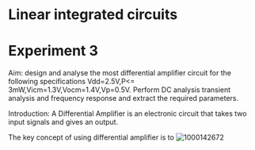 # Linear integrated circuits 
# Experiment 3

Aim: design and analyse the most differential amplifier circuit for the following specifications Vdd=2.5V,P<= 3mW,Vicm=1.3V,Vocm=1.4V,Vp=0.5V. Perform DC analysis transient analysis and frequency response and extract the required parameters.

Introduction:
A Differential Amplifier is an electronic circuit that takes two input signals and gives an output.

The key concept of using differential amplifier is to 
![1000142672](https://github.com/user-attachments/assets/79548f11-8e74-4d3d-a4e4-f989c6e5dc57)
